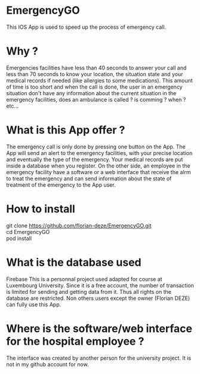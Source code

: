 # EmergencyGO
This IOS App is used to speed up the process of emergency call.

# Why ?
Emergencies facilities have less than 40 seconds to answer your call and less than 70 seconds to know your location, the situation state and your medical records if needed (like allergies to some medications). This amount of time is too short and when the call is done, the user in an emergency situation don't have any information about the current situation in the emergency facilities, does an ambulance is called ? is comming ? when ? etc...

# What is this App offer ?
The emergency call is only done by pressing one button on the App. The App will send an alert to the emergency facilities, with your precise location and eventually the type of the emergency.
Your medical records are put inside a database when you register.
On the other side, an employee in the emergency facility have a software or a web interface that receive the alrm to treat the emergency and can send information about the state of treatment of the emergency to the App user.

# How to install
git clone https://github.com/florian-deze/EmergencyGO.git  <br />
cd EmergencyGO  <br />
pod install  <br />

# What is the database used
Firebase
This is a personnal project used adapted for course at Luxembourg University.
Since it is a free account, the number of transaction is limited for sending and getting data from it.
Thus all rights on the database are restricted. Non others users except the owner (Florian DEZE) can fully use this App.

# Where is the software/web interface for the hospital employee ?
The interface was created by another person for the university project. It is not in my github account for now.
